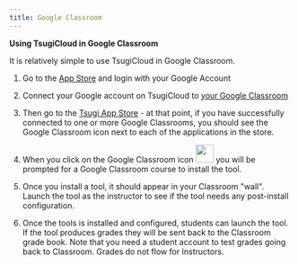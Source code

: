 ```yaml
---
title: Google Classroom
---
```


**Using TsugiCloud in Google Classroom**

It is relatively simple to use TsugiCloud in Google Classroom.

1. Go to the [App Store](../../../../tsugi/login?target=_blank) and login with your Google Account

2. Connect your Google account on TsugiCloud to [your Google Classroom](../../../../tsugi/gclass/login?target="_blank")

3. Then go to the [Tsugi App Store](../../../../tsugi/store) - at that point, if you have successfully connected to one or more Google Classrooms, you should see the Google Classroom icon next to each of the applications in the store.  

4. When you click on the Google Classroom icon <img src="https://www.gstatic.com/classroom/logo_square_48.svg" style="height: 2rem;"> you will be prompted for a Google Classroom course to install the tool.

5. Once you install a tool, it should appear in your Classroom "wall".  Launch the tool as the instructor to see if the tool needs any post-install configuration.

6. Once the tools is installed and configured, students can launch the tool. If the tool produces grades they will be sent back to the Classroom grade book.  Note that you need a student account to test grades going back to Classroom.  Grades do not flow for Instructors.


